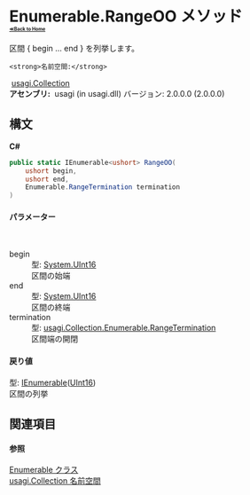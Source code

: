 # Enumerable.RangeOO メソッド <div style="font-size:30%"><a href="https://github.com/usagi/usagi.cs/blob/master/docs/Home.md">≪Back to Home</a></div> 

区間 { begin ... end } を列挙します。


    <strong>名前空間:</strong>
&nbsp;<a href="N_usagi_Collection.md">usagi.Collection</a><br /><strong>アセンブリ:</strong>
&nbsp;usagi (in usagi.dll) バージョン: 2.0.0.0 (2.0.0.0)

## 構文

**C#**<br />
``` C#
public static IEnumerable<ushort> RangeOO(
	ushort begin,
	ushort end,
	Enumerable.RangeTermination termination
)
```


#### パラメーター
&nbsp;<dl><dt>begin</dt><dd>型: <a href="http://msdn2.microsoft.com/ja-jp/library/s6eyk10z" target="_blank">System.UInt16</a><br />区間の始端</dd><dt>end</dt><dd>型: <a href="http://msdn2.microsoft.com/ja-jp/library/s6eyk10z" target="_blank">System.UInt16</a><br />区間の終端</dd><dt>termination</dt><dd>型: <a href="T_usagi_Collection_Enumerable_RangeTermination.md">usagi.Collection.Enumerable.RangeTermination</a><br />区間端の開閉</dd></dl>

#### 戻り値
型: <a href="http://msdn2.microsoft.com/ja-jp/library/9eekhta0" target="_blank">IEnumerable</a>(<a href="http://msdn2.microsoft.com/ja-jp/library/s6eyk10z" target="_blank">UInt16</a>)<br />区間の列挙

## 関連項目


#### 参照
<a href="T_usagi_Collection_Enumerable.md">Enumerable クラス</a><br /><a href="N_usagi_Collection.md">usagi.Collection 名前空間</a><br />